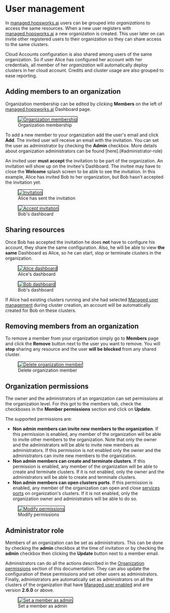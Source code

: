 # User management
In [managed.hopsworks.ai](https://managed.hopsworks.ai) users can be grouped into *organizations* to access the same resources.
When a new user registers with [managed.hopsworks.ai](https://managed.hopsworks.ai) a new organization is created. This user later on can
invite other registered users to their organization so they can share access to the same clusters.

Cloud Accounts configuration is also shared among users of the same organization. So if user Alice has configured
her account with her credentials, all member of her *organization* will automatically deploy clusters in her cloud
account. Credits and cluster usage are also grouped to ease reporting.

## Adding members to an organization
Organization membership can be edited by clicking **Members** on the left of [managed.hopsworks.ai](https://managed.hopsworks.ai) Dashboard page.

<p align="center">
  <figure>
    <a  href="../../../assets/images/setup_installation/managed/common/members_empty.png">
      <img style="border: 1px solid #000" src="../../../assets/images/setup_installation/managed/common/members_empty.png" alt="Organization membership">
    </a>
    <figcaption>Organization membership</figcaption>
  </figure>
</p>

To add a new member to your organization add the user's email and click **Add**. The invited user will
receive an email with the invitation. You can set the user as administrator by checking the __Admin__ checkbox. More details about organization administrators can be found [here].(#administrator-role)

An invited user **must accept** the invitation to be part of the organization. An invitation will show up on the invitee's Dashboard. The invitee may have to close the __Welcome__ splash screen to be able to see the invitation.
In this example, Alice has invited Bob to her organization, but Bob hasn't accepted
the invitation yet.

<p align="center">
  <figure>
    <a  href="../../../assets/images/setup_installation/managed/common/members_invited.png">
      <img style="border: 1px solid #000" src="../../../assets/images/setup_installation/managed/common/members_invited.png" alt="Invitation">
    </a>
    <figcaption>Alice has sent the invitation</figcaption>
  </figure>

  <figure>
    <a  href="../../../assets/images/setup_installation/managed/common/members_accept.png">
      <img style="border: 1px solid #000" src="../../../assets/images/setup_installation/managed/common/members_accept.png" alt="Accept invitation">
    </a>
    <figcaption>Bob's dashboard</figcaption>
  </figure>
</p>

## Sharing resources
Once Bob has accepted the invitation he does **not** have to configure his account, they share the same configuration.
Also, he will be able to view **the same** Dashboard as Alice, so he can start, stop or terminate clusters in the organization.

<p align="center">
  <figure>
    <a  href="../../../assets/images/setup_installation/managed/common/alice_dashboard.png">
      <img style="border: 1px solid #000" src="../../../assets/images/setup_installation/managed/common/alice_dashboard.png" alt="Alice dashboard">
    </a>
    <figcaption>Alice's dashboard</figcaption>
  </figure>

  <figure>
    <a  href="../../../assets/images/setup_installation/managed/common/bob_dashboard.png">
      <img style="border: 1px solid #000" src="../../../assets/images/setup_installation/managed/common/bob_dashboard.png" alt="Bob dashboard">
    </a>
    <figcaption>Bob's dashboard</figcaption>
  </figure>
</p>

If Alice had existing clusters running and she had selected [Managed user management](../../aws/cluster_creation/#step-11-user-management-selection)
during cluster creation, an account will be automatically created for Bob on these clusters.

## Removing members from an organization
To remove a member from your organization simply go to **Members** page and click the **Remove** button next to the user you want to remove.
You will **stop** sharing any resource and the user **will be blocked** from any shared cluster.

<p align="center">
  <figure>
    <a  href="../../../assets/images/setup_installation/managed/common/members_delete.png">
      <img style="border: 1px solid #000" src="../../../assets/images/setup_installation/managed/common/members_delete.png" alt="Delete organization member">
    </a>
    <figcaption>Delete organization member</figcaption>
  </figure>
</p>

## Organization permissions
The owner and the administrators of an organization can set permissions at the organization level. For this got to the members tab, check the checkboxes in the __Member permissions__ section and click on __Update__.

The supported permissions are:

- __Non admin members can invite new members to the organization__. If this permission is enabled, any member of the organization will be able to invite other members to the organization. Note that only the owner and the administrators will be able to invite new members as administrators. If this permission is not enabled only the owner and the administrators can invite new members to the organization.
- __Non admin members can create and terminate clusters__. If this permission is enabled, any member of the organization will be able to create and terminate clusters. If it is not enabled, only the owner and the administrators will be able to create and terminate clusters.
- __Non admin members can open clusters ports__. If this permission is enabled, any member of the organization can open and close [services ports](./services.md) on organization's clusters. If it is not enabled, only the organization owner and administrators will be able to do so.

<p align="center">
  <figure>
    <a  href="../../../assets/images/setup_installation/managed/common/members_permissions.png">
      <img style="border: 1px solid #000" src="../../../assets/images/setup_installation/managed/common/members_permissions.png" alt="Modify permissions">
    </a>
    <figcaption>Modify permissions</figcaption>
  </figure>
</p>

## Administrator role 
Members of an organization can be set as administrators. This can be done by checking the __admin__ checkbox at the time of invitation or by checking the __admin__ checkbox then clicking the __Update__ button next to a member email.

Administrators can do all the actions described in the [Organization permissions](#organization-permissions) section of this documentation. They can also update the configuration of these permissions and set other users as administrators. Finally, administrators are automatically set as administrators on all the clusters of the organization that have [Managed user enabled](../../aws/cluster_creation/#step-11-user-management-selection) and are version __2.6.0__ or above.

<p align="center">
  <figure>
    <a  href="../../../assets/images/setup_installation/managed/common/members_set_admin.png">
      <img style="border: 1px solid #000" src="../../../assets/images/setup_installation/managed/common/members_set_admin.png" alt="Set a member as admin">
    </a>
    <figcaption>Set a member as admin</figcaption>
  </figure>
</p>